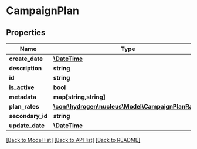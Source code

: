 # CampaignPlan

## Properties
Name | Type | Description | Notes
------------ | ------------- | ------------- | -------------
**create_date** | [**\DateTime**](\DateTime.md) |  | [optional] 
**description** | **string** | description | 
**id** | **string** |  | [optional] 
**is_active** | **bool** | isActive | [optional] 
**metadata** | **map[string,string]** |  | [optional] 
**plan_rates** | [**\com\hydrogen\nucleus\Model\CampaignPlanRate[]**](CampaignPlanRate.md) | planRates | [optional] 
**secondary_id** | **string** |  | [optional] 
**update_date** | [**\DateTime**](\DateTime.md) |  | [optional] 

[[Back to Model list]](../README.md#documentation-for-models) [[Back to API list]](../README.md#documentation-for-api-endpoints) [[Back to README]](../README.md)


